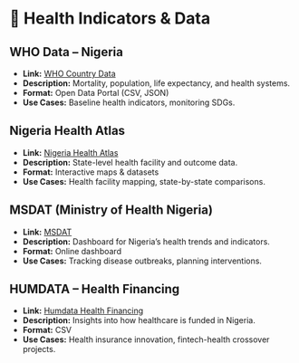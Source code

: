 # 🏥 Health Indicators & Data

## WHO Data – Nigeria
- **Link:** [WHO Country Data](https://data.who.int/countries/566?utm_source=chatgpt.com)
- **Description:** Mortality, population, life expectancy, and health systems.
- **Format:** Open Data Portal (CSV, JSON)
- **Use Cases:** Baseline health indicators, monitoring SDGs.

## Nigeria Health Atlas
- **Link:** [Nigeria Health Atlas](https://nigeriahealthatlas.opendataforafrica.org/?utm_source=chatgpt.com)
- **Description:** State-level health facility and outcome data.
- **Format:** Interactive maps & datasets
- **Use Cases:** Health facility mapping, state-by-state comparisons.

## MSDAT (Ministry of Health Nigeria)
- **Link:** [MSDAT](https://fmohconnect.gov.ng/msdat/?utm_source=chatgpt.com)
- **Description:** Dashboard for Nigeria’s health trends and indicators.
- **Format:** Online dashboard
- **Use Cases:** Tracking disease outbreaks, planning interventions.

## HUMDATA – Health Financing
- **Link:** [Humdata Health Financing](https://data.humdata.org/dataset/who-data-for-nga/resource/0cb2a726-1301-49ec-88f8-b4c19dd4b5b5?utm_source=chatgpt.com)
- **Description:** Insights into how healthcare is funded in Nigeria.
- **Format:** CSV
- **Use Cases:** Health insurance innovation, fintech-health crossover projects.
